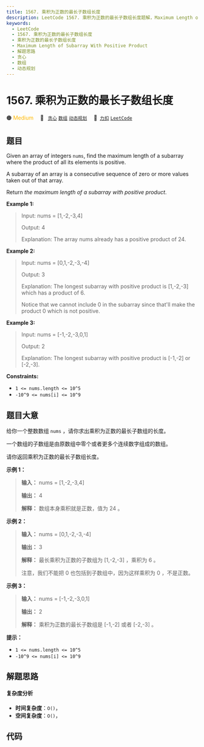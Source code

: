 ```yaml
---
title: 1567. 乘积为正数的最长子数组长度
description: LeetCode 1567. 乘积为正数的最长子数组长度题解，Maximum Length of Subarray With Positive Product，包含解题思路、复杂度分析以及完整的 JavaScript 代码实现。
keywords:
  - LeetCode
  - 1567. 乘积为正数的最长子数组长度
  - 乘积为正数的最长子数组长度
  - Maximum Length of Subarray With Positive Product
  - 解题思路
  - 贪心
  - 数组
  - 动态规划
---
```


# 1567. 乘积为正数的最长子数组长度

🟠 <font color=#ffb800>Medium</font>&emsp; 🔖&ensp; [`贪心`](/tag/greedy.md) [`数组`](/tag/array.md) [`动态规划`](/tag/dynamic-programming.md)&emsp; 🔗&ensp;[`力扣`](https://leetcode.cn/problems/maximum-length-of-subarray-with-positive-product) [`LeetCode`](https://leetcode.com/problems/maximum-length-of-subarray-with-positive-product)

## 题目

Given an array of integers `nums`, find the maximum length of a subarray where
the product of all its elements is positive.

A subarray of an array is a consecutive sequence of zero or more values taken
out of that array.

Return _the maximum length of a subarray with positive product_.



**Example 1:**

> Input: nums = [1,-2,-3,4]
> 
> Output: 4
> 
> Explanation: The array nums already has a positive product of 24.

**Example 2:**

> Input: nums = [0,1,-2,-3,-4]
> 
> Output: 3
> 
> Explanation: The longest subarray with positive product is [1,-2,-3] which has a product of 6.
> 
> Notice that we cannot include 0 in the subarray since that'll make the product 0 which is not positive.

**Example 3:**

> Input: nums = [-1,-2,-3,0,1]
> 
> Output: 2
> 
> Explanation: The longest subarray with positive product is [-1,-2] or [-2,-3].

**Constraints:**

  * `1 <= nums.length <= 10^5`
  * `-10^9 <= nums[i] <= 10^9`


## 题目大意

给你一个整数数组 `nums` ，请你求出乘积为正数的最长子数组的长度。

一个数组的子数组是由原数组中零个或者更多个连续数字组成的数组。

请你返回乘积为正数的最长子数组长度。



**示例   1：**

> 
> 
> 
> 
> 
> **输入：** nums = [1,-2,-3,4]
> 
> **输出：** 4
> 
> **解释：** 数组本身乘积就是正数，值为 24 。
> 
> 

**示例 2：**

> 
> 
> 
> 
> 
> **输入：** nums = [0,1,-2,-3,-4]
> 
> **输出：** 3
> 
> **解释：** 最长乘积为正数的子数组为 [1,-2,-3] ，乘积为 6 。
> 
> 注意，我们不能把 0 也包括到子数组中，因为这样乘积为 0 ，不是正数。

**示例 3：**

> 
> 
> 
> 
> 
> **输入：** nums = [-1,-2,-3,0,1]
> 
> **输出：** 2
> 
> **解释：** 乘积为正数的最长子数组是 [-1,-2] 或者 [-2,-3] 。
> 
> 



**提示：**

  * `1 <= nums.length <= 10^5`
  * `-10^9 <= nums[i] <= 10^9`




## 解题思路

#### 复杂度分析

- **时间复杂度**：`O()`，
- **空间复杂度**：`O()`，

## 代码

```javascript

```